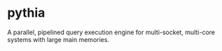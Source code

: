 pythia
======

A parallel, pipelined query execution engine for multi-socket, multi-core systems with large main memories.
